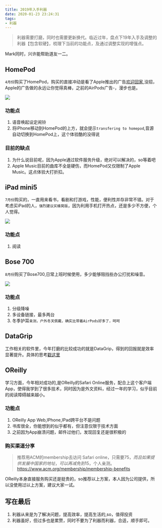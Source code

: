 ```yaml
---
title: 2019年入手利器
date: 2020-01-23 23:24:31
tags:
- 利器
---
```

> 利器需要打磨，同时也需要更新换代。临近过年，盘点下19年入手及调整的利器【包含软硬】，梳理下当前的功能点，及通过调整实现的增强点。

Mark同时，兴许能帮助道友一二。

## HomePod

`4月份`购买了HomePod，购买的直接冲动是看了Apple推出的广告[欢迎回家](https://www.youtube.com/watch?v=VYopZIlfer4),没招，Apple的广告做的永远让你觉得真棒，之前的AirPods广告-，漫步也是。

![](https://i.imgur.com/or4Bc2J.png)

### 功能点

1.  语音唤起设定闹铃
2. 将iPhone移动到HomePod的上方，就会提示`transfering to homepod`,音源自动切换到HomePod上，这个体验酷的没得说

### 目前的缺点
1. 为什么说目前呢，因为Apple通过软件服务升级，绝对可以解决的，so等着吧
2. Apple Music目前的曲库不全是硬伤，而HomePod又仅限制了Apple Music。这点体验大打折扣。

## iPad mini5

`7月份`购买的，一直用来看书，看剧和打游戏，性能，便利性并存非常不错。对于考虑买iPad的人，`强烈建议买蜂窝版`，因为利用手机打开热点，还是多少不方便，个人觉得。

![](https://i.imgur.com/dXYeTWW.png)


### 功能点
1. 阅读

## Bose 700

`8月份`购买了Bose700,日常上班时候使用，多少能够阻挡些办公打扰和噪音。

![](https://i.imgur.com/pASHlmq.png)

### 功能点
1. 分级降噪
2. 多设备链接，最多两台
3. 冬季护耳`亲测，户外冬天佩戴，确实比带着AirPods好多了，呵呵`


## DataGrip
工作相关的软件里，今年打磨的比较成功的就是DataGrip，得到的回报就是效率显著提升。具体的思考[戳这里](https://1991421.cn/2019/10/01/6111fbb0/)

## OReilly

学习方面，今年相对成功的,是OReilly的Safari Online服务，配合上这个客户端App，使得我学到了很多技术，同时因为是外文资料，经过一年的学习，似乎目前的阅读障碍越来越小。

### 功能点
1. OReilly App Web,IPhone,IPad跨平台不是问题
2. 书库很全，你能想到的似乎都有，但注意仅限于技术方面
3. 之前因为App崩溃问题，邮件过他们，发现回复还是很积极的


### 购买渠道分享
> 推荐用ACM的membership去访问 Safari online，只需要$75，而且如果提供发展中国家的地址，可以再减免到$15，个人亲测。
https://www.acm.org/membership/membership-benefits
 
OReilly本身直接服务购买还是挺贵的，so推荐以上方案，本人因为公司提供，所以没使用过以上方案，建议大家一试。

## 写在最后
1. 利器从来是为了解决问题，提高效率，提高生活的,so，值得投资
2. 利器虽好，但过多也是累赘，同时不要为了利器而利器，合适，顺手即可。
